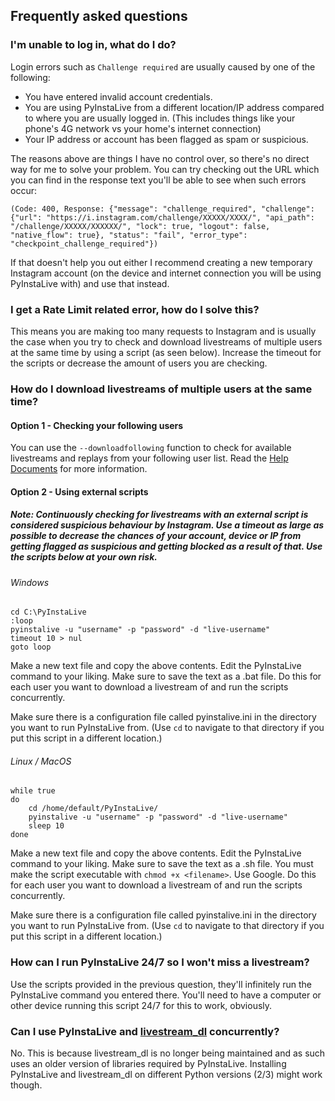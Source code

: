 ## Frequently asked questions


### I'm unable to log in, what do I do?
Login errors such as `Challenge required` are usually caused by one of the following:

- You have entered invalid account credentials.
- You are using PyInstaLive from a different location/IP address compared to where you are usually logged in. (This includes things like your phone's 4G network vs your home's internet connection)
- Your IP address or account has been flagged as spam or suspicious.

The reasons above are things I have no control over, so there's no direct way for me to solve your problem. You can try checking out the URL which you can find in the response text you'll be able to see when such errors occur:
```
(Code: 400, Response: {"message": "challenge_required", "challenge": {"url": "https://i.instagram.com/challenge/XXXXX/XXXX/", "api_path": "/challenge/XXXXX/XXXXXX/", "lock": true, "logout": false, "native_flow": true}, "status": "fail", "error_type": "checkpoint_challenge_required"})
```

If that doesn't help you out either I recommend creating a new temporary Instagram account (on the device and internet connection you will be using PyInstaLive with) and use that instead.

### I get a Rate Limit related error, how do I solve this?
This means you are making too many requests to Instagram and is usually the case when you try to check and download livestreams of multiple users at the same time by using a script (as seen below). Increase the timeout for the scripts or decrease the amount of users you are checking.


### How do I download livestreams of multiple users at the same time?

#### Option 1 - Checking your following users

You can use the `--downloadfollowing` function to check for available livestreams and replays from your following user list. Read the [Help Documents](https://github.com/notcammy/PyInstaLive/blob/master/MOREHELP.md) for more information.

#### Option 2 - Using external scripts
##### Note: Continuously checking for livestreams with an external script is considered suspicious behaviour by Instagram. Use a timeout as large as possible to decrease the chances of your account, device or IP from getting flagged as suspicious and getting blocked as a result of that. Use the scripts below at your own risk.

###### Windows


```batch
cd C:\PyInstaLive
:loop
pyinstalive -u "username" -p "password" -d "live-username"
timeout 10 > nul
goto loop
```
Make a new text file and copy the above contents. Edit the PyInstaLive command to your liking. Make sure to save the text as a .bat file. Do this for each user you want to download a livestream of and run the scripts concurrently.

Make sure there is a configuration file called pyinstalive.ini in the directory you want to run PyInstaLive from. (Use `cd` to navigate to that directory if you put this script in a different location.)

###### Linux / MacOS

```shell
while true
do
    cd /home/default/PyInstaLive/
    pyinstalive -u "username" -p "password" -d "live-username"
    sleep 10
done
```
Make a new text file and copy the above contents. Edit the PyInstaLive command to your liking. Make sure to save the text as a .sh file.
You must make the script executable with `chmod +x <filename>`. Use Google.
Do this for each user you want to download a livestream of and run the scripts concurrently.

Make sure there is a configuration file called pyinstalive.ini in the directory you want to run PyInstaLive from. (Use `cd` to navigate to that directory if you put this script in a different location.)

### How can I run PyInstaLive 24/7 so I won't miss a livestream?

Use the scripts provided in the previous question, they'll infinitely run the PyInstaLive command you entered there. You'll need to have a computer or other device running this script 24/7 for this to work, obviously.

### Can I use PyInstaLive and [livestream_dl](https://github.com/taengstagram/instagram-livestream-downloader) concurrently?

No. This is because livestream_dl is no longer being maintained and as such uses an older version of libraries required by PyInstaLive. Installing PyInstaLive and livestream_dl on different Python versions (2/3) might work though.

